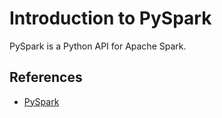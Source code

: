 # Introduction to PySpark

PySpark is a Python API for Apache Spark.

## References

- [PySpark](https://spark.apache.org/docs/latest/api/python/index.html)
